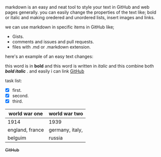 markdown is an easy and neat tool to style your text in GitHub and web pages generally.
you can easily change the properties of the text like; bold or italic and making oredered and unordered lists, insert images and links.

we can use markdown in specific items in GitHub like;
- Gists.
- comments and issues and pull requests.
- files with .md or .markdown extension.

here's an example of an easy text changes:

this word is in **bold** and this word is written in _italic_ and this combine both **_bold italic_** .
and easily i can link [GitHub](https://github.com/)

task list:
- [x] first.
- [x] second.
- [x] third.

world war one | world war two
------------ | -------------
1914          | 1939
england, france | germany, italy,
belguim | russia

~~GitHub~~
